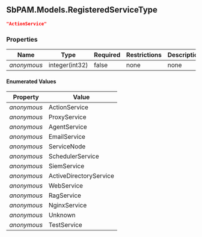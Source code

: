 
<h2 id="tocS_SbPAM.Models.RegisteredServiceType">SbPAM.Models.RegisteredServiceType</h2>

<a id="schemasbpam.models.registeredservicetype"></a>
<a id="schema_SbPAM.Models.RegisteredServiceType"></a>
<a id="tocSsbpam.models.registeredservicetype"></a>
<a id="tocssbpam.models.registeredservicetype"></a>

```json
"ActionService"

```

### Properties

|Name|Type|Required|Restrictions|Description|
|---|---|---|---|---|
|*anonymous*|integer(int32)|false|none|none|

#### Enumerated Values

|Property|Value|
|---|---|
|*anonymous*|ActionService|
|*anonymous*|ProxyService|
|*anonymous*|AgentService|
|*anonymous*|EmailService|
|*anonymous*|ServiceNode|
|*anonymous*|SchedulerService|
|*anonymous*|SiemService|
|*anonymous*|ActiveDirectoryService|
|*anonymous*|WebService|
|*anonymous*|RagService|
|*anonymous*|NginxService|
|*anonymous*|Unknown|
|*anonymous*|TestService|


